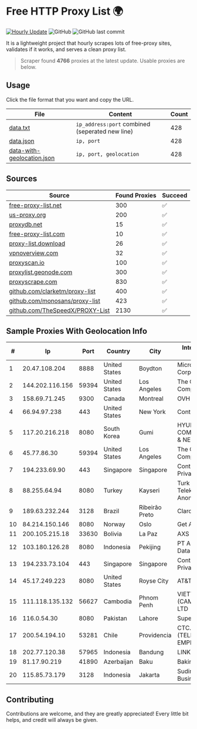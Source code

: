 
# Free HTTP Proxy List 🌍

[![Hourly Update](https://github.com/mertguvencli/http-proxy-list/actions/workflows/main.yml/badge.svg?branch=main)](https://github.com/mertguvencli/http-proxy-list/actions/workflows/main.yml)
![GitHub](https://img.shields.io/github/license/mertguvencli/http-proxy-list)
![GitHub last commit](https://img.shields.io/github/last-commit/mertguvencli/http-proxy-list)

It is a lightweight project that hourly scrapes lots of free-proxy sites, validates if it works, and serves a clean proxy list.


> Scraper found **4766** proxies at the latest update. Usable proxies are below.

## Usage

Click the file format that you want and copy the URL.


|File|Content|Count|
|----|-------|-----|
|[data.txt](https://raw.githubusercontent.com/mertguvencli/http-proxy-list/main/proxy-list/data.txt)|`ip_address:port` combined (seperated new line)|428|
|[data.json](https://raw.githubusercontent.com/mertguvencli/http-proxy-list/main/proxy-list/data.json)|`ip, port`|428|
|[data-with-geolocation.json](https://raw.githubusercontent.com/mertguvencli/http-proxy-list/main/proxy-list/data-with-geolocation.json)|`ip, port, geolocation`|428|

## Sources

|Source|Found Proxies|Succeed|
|------|-------------|-------|
|[free-proxy-list.net](https://free-proxy-list.net)|300|✅|
|[us-proxy.org](https://www.us-proxy.org)|200|✅|
|[proxydb.net](http://proxydb.net)|15|✅|
|[free-proxy-list.com](https://free-proxy-list.com/?page=&port=&type%5B%5D=http&type%5B%5D=https&up_time=0&search=Search)|10|✅|
|[proxy-list.download](https://www.proxy-list.download/HTTP)|26|✅|
|[vpnoverview.com](https://vpnoverview.com/privacy/anonymous-browsing/free-proxy-servers)|32|✅|
|[proxyscan.io](https://www.proxyscan.io)|100|✅|
|[proxylist.geonode.com](https://proxylist.geonode.com/api/proxy-list?limit=300&page=1&sort_by=lastChecked&sort_type=desc&protocols=http,https)|300|✅|
|[proxyscrape.com](https://api.proxyscrape.com/v2/?request=displayproxies&protocol=http&timeout=10000&country=all&ssl=all&anonymity=all)|830|✅|
|[github.com/clarketm/proxy-list](https://raw.githubusercontent.com/clarketm/proxy-list/master/proxy-list-raw.txt)|400|✅|
|[github.com/monosans/proxy-list](https://raw.githubusercontent.com/monosans/proxy-list/main/proxies/http.txt)|423|✅|
|[github.com/TheSpeedX/PROXY-List](https://raw.githubusercontent.com/TheSpeedX/PROXY-List/master/http.txt)|2130|✅|


## Sample Proxies With Geolocation Info

|#|Ip|Port|Country|City|Internet Service Provider|
|-|--|----|-------|----|-------------------------|
|1|20.47.108.204|8888|United States|Boydton|Microsoft Corporation|
|2|144.202.116.156|59394|United States|Los Angeles|The Constant Company|
|3|158.69.71.245|9300|Canada|Montreal|OVH SAS|
|4|66.94.97.238|443|United States|New York|Contabo Inc.|
|5|117.20.216.218|8080|South Korea|Gumi|HYUNDAI COMMUNICATIONS & NETWORK|
|6|45.77.86.30|59394|United States|Los Angeles|The Constant Company|
|7|194.233.69.90|443|Singapore|Singapore|Contabo Asia Private Limited|
|8|88.255.64.94|8080|Turkey|Kayseri|Turk Telekomunikasyon Anonim Sirketi|
|9|189.63.232.244|3128|Brazil|Ribeirão Preto|Claro S.A.|
|10|84.214.150.146|8080|Norway|Oslo|Get AS|
|11|200.105.215.18|33630|Bolivia|La Paz|AXS Bolivia S. A.|
|12|103.180.126.28|8080|Indonesia|Pekijing|PT Alam Media Data|
|13|194.233.73.104|443|Singapore|Singapore|Contabo Asia Private Limited|
|14|45.17.249.223|8080|United States|Royse City|AT&T Services, Inc.|
|15|111.118.135.132|56627|Cambodia|Phnom Penh|VIETTEL (CAMBODIA) PTE., LTD|
|16|116.0.54.30|8080|Pakistan|Lahore|Supernet|
|17|200.54.194.10|53281|Chile|Providencia|CTC. CORP S.A. (TELEFONICA EMPRESAS)|
|18|202.77.120.38|57965|Indonesia|Bandung|LINKNET|
|19|81.17.90.219|41890|Azerbaijan|Baku|Bakinternet ISP|
|20|115.85.73.179|3128|Indonesia|Jakarta|Sudirman Central Business District|



## Contributing

Contributions are welcome, and they are greatly appreciated! Every
little bit helps, and credit will always be given.

